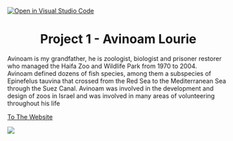 [![Open in Visual Studio Code](https://classroom.github.com/assets/open-in-vscode-c66648af7eb3fe8bc4f294546bfd86ef473780cde1dea487d3c4ff354943c9ae.svg)](https://classroom.github.com/online_ide?assignment_repo_id=10466687&assignment_repo_type=AssignmentRepo)

<h1 align='center'>
  Project 1 - Avinoam Lourie
</h1>




<p>
  
Avinoam is my grandfather, he is zoologist, biologist and prisoner restorer who managed the Haifa Zoo and Wildlife Park from 1970 to 2004.                  
Avinoam defined dozens of fish species, among them a subspecies of Epinefelus tauvina that crossed from the Red Sea to the Mediterranean Sea through the Suez Canal. 
Avinoam was involved in the development and design of zoos in Israel and was involved in many areas of volunteering throughout his life
</p>

<a href="https://idolou.github.io/AvinoamLourie.github.io/" target="_blank">To The Website</a>

<img src="https://m.media-amazon.com/images/I/413s+wgmU0L.jpg"><img/>








